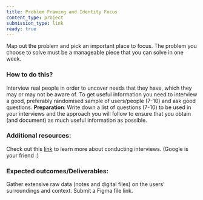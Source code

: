 ```yaml
---
title: Problem Framing and Identity Focus
content_type: project
submission_type: link 
ready: true
---
```


Map out the problem and pick an important place to focus. The problem you choose to solve must be a manageable piece that you can solve in one week. 

### How to do this? 
Interview real people in order to uncover needs that they have, which they may or may not be aware of. To get useful information you need to interview a good, preferably randomised sample of users/people (7-10) and ask good questions. 
**Preparation**: Write down a list of questions (7-10) to be used in your interviews and the approach you will follow to ensure that you obtain (and document) as much useful information as possible.

### Additional resources:
Check out this [link](https://www.designkit.org/methods#filter) to learn more about conducting interviews. (Google is your friend :)

### Expected outcomes/Deliverables:
Gather extensive raw data (notes and digital files) on the users’ surroundings and context.
Submit a Figma file link.